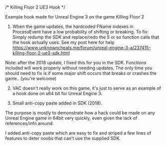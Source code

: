 /*
Killing Floor 2 UE3 Hook
*/

Example hook made for Unreal Engine 3 on the game Killing Floor 2

1) When the game updates, the hardcoded FName indexes in ProcessEvent have a low probability of shifting or breaking. 
To fix:
Simply redump the SDK and replace/redo the 5 or so function calls that the hook actually uses.
See my post here for help https://www.unknowncheats.me/forum/unreal-engine-3-a/237415-killing-floor-2-ue3-sdk.html

Note: after the 2018 update, I fixed this for you in the SDK. Functions included will work properly without needing updates. The only time you should need to fix is if some major shift occurs that breaks or crashes the game.. (you're welcome)

2) VAC doesn't really work on this game, it's just to serve as an example of a hook done on x64 bit for Unreal Engine 3.

3) Small anti-copy paste added in SDK (2018).

The purpose is mostly to demonstrate how a hack could be made on any Unreal Engine game in 64bit very quickly, even given the lack of references/info around. 

I added anti-copy paste which are easy to fix and striped a few lines of features to deter noobs that can't use the supplied SDK.
